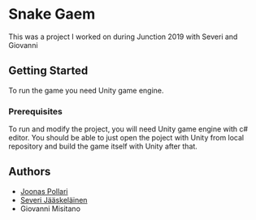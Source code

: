# Snake Gaem

This was a project I worked on during Junction 2019 with Severi and Giovanni

## Getting Started

To run the game you need Unity game engine.

### Prerequisites

To run and modify the project, you will need Unity game engine with c# editor. You should be able to just open the poject with Unity from local repository and build the game itself with Unity after that.

## Authors

* [Joonas Pollari](https://github.com/JNPollari)
* [Severi Jääskeläinen](https://github.com/severij)
* Giovanni Misitano
